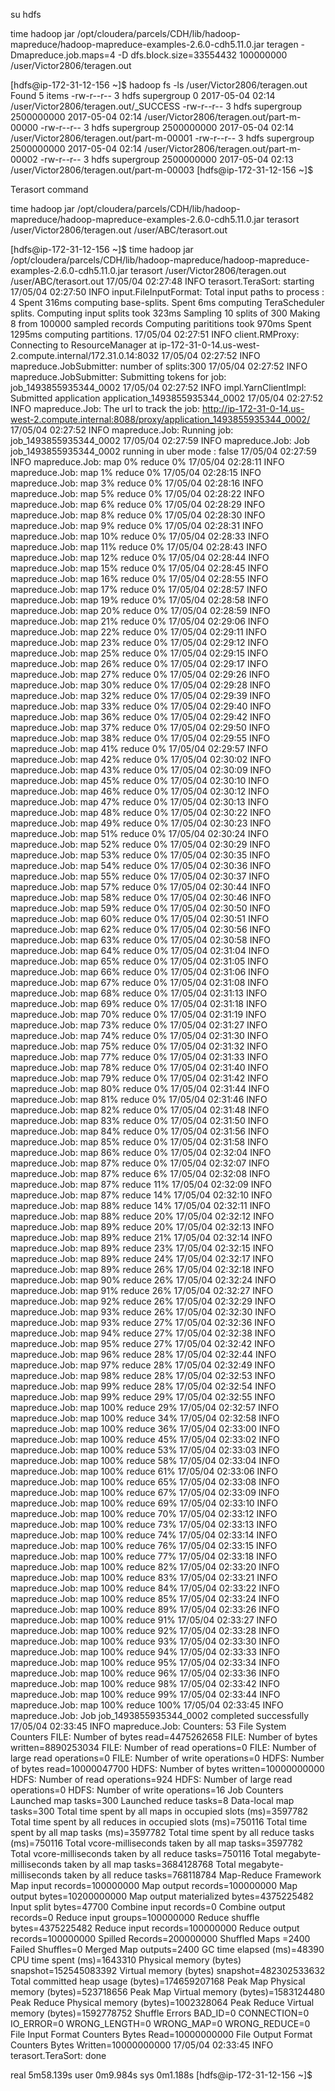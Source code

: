 su hdfs

time hadoop jar /opt/cloudera/parcels/CDH/lib/hadoop-mapreduce/hadoop-mapreduce-examples-2.6.0-cdh5.11.0.jar teragen -Dmapreduce.job.maps=4 -D dfs.block.size=33554432 100000000 /user/Victor2806/teragen.out

 
[hdfs@ip-172-31-12-156 ~]$ hadoop fs -ls /user/Victor2806/teragen.out
Found 5 items
-rw-r--r--   3 hdfs supergroup          0 2017-05-04 02:14 /user/Victor2806/teragen.out/_SUCCESS
-rw-r--r--   3 hdfs supergroup 2500000000 2017-05-04 02:14 /user/Victor2806/teragen.out/part-m-00000
-rw-r--r--   3 hdfs supergroup 2500000000 2017-05-04 02:14 /user/Victor2806/teragen.out/part-m-00001
-rw-r--r--   3 hdfs supergroup 2500000000 2017-05-04 02:14 /user/Victor2806/teragen.out/part-m-00002
-rw-r--r--   3 hdfs supergroup 2500000000 2017-05-04 02:13 /user/Victor2806/teragen.out/part-m-00003
[hdfs@ip-172-31-12-156 ~]$

 

Terasort command

time hadoop jar /opt/cloudera/parcels/CDH/lib/hadoop-mapreduce/hadoop-mapreduce-examples-2.6.0-cdh5.11.0.jar terasort /user/Victor2806/teragen.out /user/ABC/terasort.out


[hdfs@ip-172-31-12-156 ~]$ time hadoop jar /opt/cloudera/parcels/CDH/lib/hadoop-mapreduce/hadoop-mapreduce-examples-2.6.0-cdh5.11.0.jar terasort /user/Victor2806/teragen.out /user/ABC/terasort.out
17/05/04 02:27:48 INFO terasort.TeraSort: starting
17/05/04 02:27:50 INFO input.FileInputFormat: Total input paths to process : 4
Spent 316ms computing base-splits.
Spent 6ms computing TeraScheduler splits.
Computing input splits took 323ms
Sampling 10 splits of 300
Making 8 from 100000 sampled records
Computing parititions took 970ms
Spent 1295ms computing partitions.
17/05/04 02:27:51 INFO client.RMProxy: Connecting to ResourceManager at ip-172-31-0-14.us-west-2.compute.internal/172.31.0.14:8032
17/05/04 02:27:52 INFO mapreduce.JobSubmitter: number of splits:300
17/05/04 02:27:52 INFO mapreduce.JobSubmitter: Submitting tokens for job: job_1493855935344_0002
17/05/04 02:27:52 INFO impl.YarnClientImpl: Submitted application application_1493855935344_0002
17/05/04 02:27:52 INFO mapreduce.Job: The url to track the job: http://ip-172-31-0-14.us-west-2.compute.internal:8088/proxy/application_1493855935344_0002/
17/05/04 02:27:52 INFO mapreduce.Job: Running job: job_1493855935344_0002
17/05/04 02:27:59 INFO mapreduce.Job: Job job_1493855935344_0002 running in uber mode : false
17/05/04 02:27:59 INFO mapreduce.Job:  map 0% reduce 0%
17/05/04 02:28:11 INFO mapreduce.Job:  map 1% reduce 0%
17/05/04 02:28:15 INFO mapreduce.Job:  map 3% reduce 0%
17/05/04 02:28:16 INFO mapreduce.Job:  map 5% reduce 0%
17/05/04 02:28:22 INFO mapreduce.Job:  map 6% reduce 0%
17/05/04 02:28:29 INFO mapreduce.Job:  map 8% reduce 0%
17/05/04 02:28:30 INFO mapreduce.Job:  map 9% reduce 0%
17/05/04 02:28:31 INFO mapreduce.Job:  map 10% reduce 0%
17/05/04 02:28:33 INFO mapreduce.Job:  map 11% reduce 0%
17/05/04 02:28:43 INFO mapreduce.Job:  map 12% reduce 0%
17/05/04 02:28:44 INFO mapreduce.Job:  map 15% reduce 0%
17/05/04 02:28:45 INFO mapreduce.Job:  map 16% reduce 0%
17/05/04 02:28:55 INFO mapreduce.Job:  map 17% reduce 0%
17/05/04 02:28:57 INFO mapreduce.Job:  map 19% reduce 0%
17/05/04 02:28:58 INFO mapreduce.Job:  map 20% reduce 0%
17/05/04 02:28:59 INFO mapreduce.Job:  map 21% reduce 0%
17/05/04 02:29:06 INFO mapreduce.Job:  map 22% reduce 0%
17/05/04 02:29:11 INFO mapreduce.Job:  map 23% reduce 0%
17/05/04 02:29:12 INFO mapreduce.Job:  map 25% reduce 0%
17/05/04 02:29:15 INFO mapreduce.Job:  map 26% reduce 0%
17/05/04 02:29:17 INFO mapreduce.Job:  map 27% reduce 0%
17/05/04 02:29:26 INFO mapreduce.Job:  map 30% reduce 0%
17/05/04 02:29:28 INFO mapreduce.Job:  map 32% reduce 0%
17/05/04 02:29:39 INFO mapreduce.Job:  map 33% reduce 0%
17/05/04 02:29:40 INFO mapreduce.Job:  map 36% reduce 0%
17/05/04 02:29:42 INFO mapreduce.Job:  map 37% reduce 0%
17/05/04 02:29:50 INFO mapreduce.Job:  map 38% reduce 0%
17/05/04 02:29:55 INFO mapreduce.Job:  map 41% reduce 0%
17/05/04 02:29:57 INFO mapreduce.Job:  map 42% reduce 0%
17/05/04 02:30:02 INFO mapreduce.Job:  map 43% reduce 0%
17/05/04 02:30:09 INFO mapreduce.Job:  map 45% reduce 0%
17/05/04 02:30:10 INFO mapreduce.Job:  map 46% reduce 0%
17/05/04 02:30:12 INFO mapreduce.Job:  map 47% reduce 0%
17/05/04 02:30:13 INFO mapreduce.Job:  map 48% reduce 0%
17/05/04 02:30:22 INFO mapreduce.Job:  map 49% reduce 0%
17/05/04 02:30:23 INFO mapreduce.Job:  map 51% reduce 0%
17/05/04 02:30:24 INFO mapreduce.Job:  map 52% reduce 0%
17/05/04 02:30:29 INFO mapreduce.Job:  map 53% reduce 0%
17/05/04 02:30:35 INFO mapreduce.Job:  map 54% reduce 0%
17/05/04 02:30:36 INFO mapreduce.Job:  map 55% reduce 0%
17/05/04 02:30:37 INFO mapreduce.Job:  map 57% reduce 0%
17/05/04 02:30:44 INFO mapreduce.Job:  map 58% reduce 0%
17/05/04 02:30:46 INFO mapreduce.Job:  map 59% reduce 0%
17/05/04 02:30:50 INFO mapreduce.Job:  map 60% reduce 0%
17/05/04 02:30:51 INFO mapreduce.Job:  map 62% reduce 0%
17/05/04 02:30:56 INFO mapreduce.Job:  map 63% reduce 0%
17/05/04 02:30:58 INFO mapreduce.Job:  map 64% reduce 0%
17/05/04 02:31:04 INFO mapreduce.Job:  map 65% reduce 0%
17/05/04 02:31:05 INFO mapreduce.Job:  map 66% reduce 0%
17/05/04 02:31:06 INFO mapreduce.Job:  map 67% reduce 0%
17/05/04 02:31:08 INFO mapreduce.Job:  map 68% reduce 0%
17/05/04 02:31:13 INFO mapreduce.Job:  map 69% reduce 0%
17/05/04 02:31:18 INFO mapreduce.Job:  map 70% reduce 0%
17/05/04 02:31:19 INFO mapreduce.Job:  map 73% reduce 0%
17/05/04 02:31:27 INFO mapreduce.Job:  map 74% reduce 0%
17/05/04 02:31:30 INFO mapreduce.Job:  map 75% reduce 0%
17/05/04 02:31:32 INFO mapreduce.Job:  map 77% reduce 0%
17/05/04 02:31:33 INFO mapreduce.Job:  map 78% reduce 0%
17/05/04 02:31:40 INFO mapreduce.Job:  map 79% reduce 0%
17/05/04 02:31:42 INFO mapreduce.Job:  map 80% reduce 0%
17/05/04 02:31:44 INFO mapreduce.Job:  map 81% reduce 0%
17/05/04 02:31:46 INFO mapreduce.Job:  map 82% reduce 0%
17/05/04 02:31:48 INFO mapreduce.Job:  map 83% reduce 0%
17/05/04 02:31:50 INFO mapreduce.Job:  map 84% reduce 0%
17/05/04 02:31:56 INFO mapreduce.Job:  map 85% reduce 0%
17/05/04 02:31:58 INFO mapreduce.Job:  map 86% reduce 0%
17/05/04 02:32:04 INFO mapreduce.Job:  map 87% reduce 0%
17/05/04 02:32:07 INFO mapreduce.Job:  map 87% reduce 6%
17/05/04 02:32:08 INFO mapreduce.Job:  map 87% reduce 11%
17/05/04 02:32:09 INFO mapreduce.Job:  map 87% reduce 14%
17/05/04 02:32:10 INFO mapreduce.Job:  map 88% reduce 14%
17/05/04 02:32:11 INFO mapreduce.Job:  map 88% reduce 20%
17/05/04 02:32:12 INFO mapreduce.Job:  map 89% reduce 20%
17/05/04 02:32:13 INFO mapreduce.Job:  map 89% reduce 21%
17/05/04 02:32:14 INFO mapreduce.Job:  map 89% reduce 23%
17/05/04 02:32:15 INFO mapreduce.Job:  map 89% reduce 24%
17/05/04 02:32:17 INFO mapreduce.Job:  map 89% reduce 26%
17/05/04 02:32:18 INFO mapreduce.Job:  map 90% reduce 26%
17/05/04 02:32:24 INFO mapreduce.Job:  map 91% reduce 26%
17/05/04 02:32:27 INFO mapreduce.Job:  map 92% reduce 26%
17/05/04 02:32:29 INFO mapreduce.Job:  map 93% reduce 26%
17/05/04 02:32:30 INFO mapreduce.Job:  map 93% reduce 27%
17/05/04 02:32:36 INFO mapreduce.Job:  map 94% reduce 27%
17/05/04 02:32:38 INFO mapreduce.Job:  map 95% reduce 27%
17/05/04 02:32:42 INFO mapreduce.Job:  map 96% reduce 28%
17/05/04 02:32:44 INFO mapreduce.Job:  map 97% reduce 28%
17/05/04 02:32:49 INFO mapreduce.Job:  map 98% reduce 28%
17/05/04 02:32:53 INFO mapreduce.Job:  map 99% reduce 28%
17/05/04 02:32:54 INFO mapreduce.Job:  map 99% reduce 29%
17/05/04 02:32:55 INFO mapreduce.Job:  map 100% reduce 29%
17/05/04 02:32:57 INFO mapreduce.Job:  map 100% reduce 34%
17/05/04 02:32:58 INFO mapreduce.Job:  map 100% reduce 36%
17/05/04 02:33:00 INFO mapreduce.Job:  map 100% reduce 45%
17/05/04 02:33:02 INFO mapreduce.Job:  map 100% reduce 53%
17/05/04 02:33:03 INFO mapreduce.Job:  map 100% reduce 58%
17/05/04 02:33:04 INFO mapreduce.Job:  map 100% reduce 61%
17/05/04 02:33:06 INFO mapreduce.Job:  map 100% reduce 65%
17/05/04 02:33:08 INFO mapreduce.Job:  map 100% reduce 67%
17/05/04 02:33:09 INFO mapreduce.Job:  map 100% reduce 69%
17/05/04 02:33:10 INFO mapreduce.Job:  map 100% reduce 70%
17/05/04 02:33:12 INFO mapreduce.Job:  map 100% reduce 73%
17/05/04 02:33:13 INFO mapreduce.Job:  map 100% reduce 74%
17/05/04 02:33:14 INFO mapreduce.Job:  map 100% reduce 76%
17/05/04 02:33:15 INFO mapreduce.Job:  map 100% reduce 77%
17/05/04 02:33:18 INFO mapreduce.Job:  map 100% reduce 82%
17/05/04 02:33:20 INFO mapreduce.Job:  map 100% reduce 83%
17/05/04 02:33:21 INFO mapreduce.Job:  map 100% reduce 84%
17/05/04 02:33:22 INFO mapreduce.Job:  map 100% reduce 85%
17/05/04 02:33:24 INFO mapreduce.Job:  map 100% reduce 89%
17/05/04 02:33:26 INFO mapreduce.Job:  map 100% reduce 91%
17/05/04 02:33:27 INFO mapreduce.Job:  map 100% reduce 92%
17/05/04 02:33:28 INFO mapreduce.Job:  map 100% reduce 93%
17/05/04 02:33:30 INFO mapreduce.Job:  map 100% reduce 94%
17/05/04 02:33:33 INFO mapreduce.Job:  map 100% reduce 95%
17/05/04 02:33:34 INFO mapreduce.Job:  map 100% reduce 96%
17/05/04 02:33:36 INFO mapreduce.Job:  map 100% reduce 98%
17/05/04 02:33:42 INFO mapreduce.Job:  map 100% reduce 99%
17/05/04 02:33:44 INFO mapreduce.Job:  map 100% reduce 100%
17/05/04 02:33:45 INFO mapreduce.Job: Job job_1493855935344_0002 completed successfully
17/05/04 02:33:45 INFO mapreduce.Job: Counters: 53
        File System Counters
                FILE: Number of bytes read=4475262658
                FILE: Number of bytes written=8890253034
                FILE: Number of read operations=0
                FILE: Number of large read operations=0
                FILE: Number of write operations=0
                HDFS: Number of bytes read=10000047700
                HDFS: Number of bytes written=10000000000
                HDFS: Number of read operations=924
                HDFS: Number of large read operations=0
                HDFS: Number of write operations=16
        Job Counters
                Launched map tasks=300
                Launched reduce tasks=8
                Data-local map tasks=300
                Total time spent by all maps in occupied slots (ms)=3597782
                Total time spent by all reduces in occupied slots (ms)=750116
                Total time spent by all map tasks (ms)=3597782
                Total time spent by all reduce tasks (ms)=750116
                Total vcore-milliseconds taken by all map tasks=3597782
                Total vcore-milliseconds taken by all reduce tasks=750116
                Total megabyte-milliseconds taken by all map tasks=3684128768
                Total megabyte-milliseconds taken by all reduce tasks=768118784
        Map-Reduce Framework
                Map input records=100000000
                Map output records=100000000
                Map output bytes=10200000000
                Map output materialized bytes=4375225482
                Input split bytes=47700
                Combine input records=0
                Combine output records=0
                Reduce input groups=100000000
                Reduce shuffle bytes=4375225482
                Reduce input records=100000000
                Reduce output records=100000000
                Spilled Records=200000000
                Shuffled Maps =2400
                Failed Shuffles=0
                Merged Map outputs=2400
                GC time elapsed (ms)=48390
                CPU time spent (ms)=1643310
                Physical memory (bytes) snapshot=152545083392
                Virtual memory (bytes) snapshot=482302533632
                Total committed heap usage (bytes)=174659207168
                Peak Map Physical memory (bytes)=523718656
                Peak Map Virtual memory (bytes)=1583124480
                Peak Reduce Physical memory (bytes)=1002328064
                Peak Reduce Virtual memory (bytes)=1592778752
        Shuffle Errors
                BAD_ID=0
                CONNECTION=0
                IO_ERROR=0
                WRONG_LENGTH=0
                WRONG_MAP=0
                WRONG_REDUCE=0
        File Input Format Counters
                Bytes Read=10000000000
        File Output Format Counters
                Bytes Written=10000000000
17/05/04 02:33:45 INFO terasort.TeraSort: done

real    5m58.139s
user    0m9.984s
sys     0m1.188s
[hdfs@ip-172-31-12-156 ~]$


